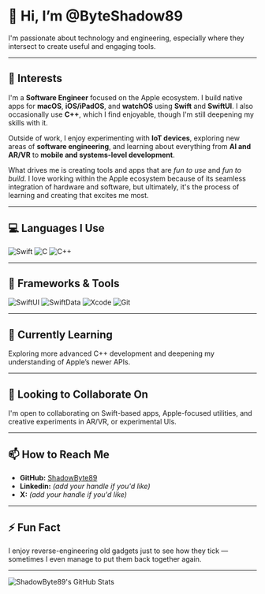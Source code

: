 # 👋 Hi, I’m @ByteShadow89

I'm passionate about technology and engineering, especially where they intersect to create useful and engaging tools. 

---

## 👀 Interests

I'm a **Software Engineer** focused on the Apple ecosystem. I build native apps for **macOS**, **iOS/iPadOS**, and **watchOS** using **Swift** and **SwiftUI**. I also occasionally use **C++**, which I find enjoyable, though I'm still deepening my skills with it.

Outside of work, I enjoy experimenting with **IoT devices**, exploring new areas of **software engineering**, and learning about everything from **AI and AR/VR** to **mobile and systems-level development**.

What drives me is creating tools and apps that are *fun to use* and *fun to build*. I love working within the Apple ecosystem because of its seamless integration of hardware and software, but ultimately, it's the process of learning and creating that excites me most.

---

## 💻 Languages I Use

<p>
  <img src="https://img.shields.io/badge/Swift-FA7343?style=for-the-badge&logo=swift&logoColor=white" alt="Swift"/>
  <img src="https://img.shields.io/badge/C-00599C?style=for-the-badge&logo=c&logoColor=white" alt="C"/>
  <img src="https://img.shields.io/badge/C++-00599C?style=for-the-badge&logo=c%2B%2B&logoColor=white" alt="C++"/>
</p>

---

## 🧰 Frameworks & Tools

<p>
  <img src="https://img.shields.io/badge/SwiftUI-FA7343?style=for-the-badge&logo=swift&logoColor=white" alt="SwiftUI"/>
  <img src="https://img.shields.io/badge/SwiftData-005A9C?style=for-the-badge&logo=apple&logoColor=white" alt="SwiftData"/>
  <img src="https://img.shields.io/badge/Xcode-147EFB?style=for-the-badge&logo=xcode&logoColor=white" alt="Xcode"/>
  <img src="https://img.shields.io/badge/Git-F05032?style=for-the-badge&logo=git&logoColor=white" alt="Git"/>
</p>

---

## 🌱 Currently Learning

Exploring more advanced C++ development and deepening my understanding of Apple’s newer APIs.

---

## 💞️ Looking to Collaborate On

I'm open to collaborating on Swift-based apps, Apple-focused utilities, and creative experiments in AR/VR, or experimental UIs. 

---

## 📫 How to Reach Me

- **GitHub:** [ShadowByte89](https://github.com/ShadowByte89)
- **Linkedin:** *(add your handle if you'd like)*
- **X:** *(add your handle if you'd like)*

---

## ⚡ Fun Fact

I enjoy reverse-engineering old gadgets just to see how they tick — sometimes I even manage to put them back together again.

---

![ShadowByte89's GitHub Stats](https://github-readme-stats.vercel.app/api?username=ShadowByte89&show_icons=true&hide_title=true&count_private=true)


<!---
OpenShadowLab/OpenShadowLab is a ✨ special ✨ repository because its `README.md` (this file) appears on your GitHub profile.
You can click the Preview link to take a look at your changes.
--->
